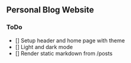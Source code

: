 ## Personal Blog Website

### ToDo
- [] Setup header and home page with theme
- [] Light and dark mode
- [] Render static markdown from /posts

